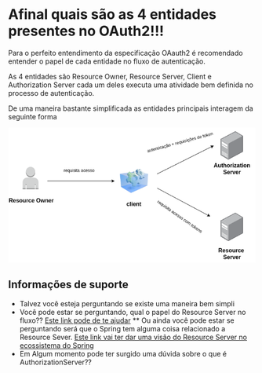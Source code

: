 # Afinal quais são as 4 entidades presentes no OAuth2!!!

Para o perfeito entendimento da especificação OAauth2 é recomendado entender o papel de
cada entidade no fluxo de autenticação.

As 4 entidades são Resource Owner, Resource Server, Client e Authorization Server cada um deles
executa uma atividade bem definida no processo de autenticação.

De uma maneira bastante simplificada as entidades principais interagem da seguinte forma


![oauth 2 basics](../images/oauth2.png "fluxo básico oauth2")


## Informações de suporte

* Talvez você esteja perguntando se existe uma maneira bem simpli
* Você pode estar se perguntando, qual o papel do Resource Server no fluxo?? [Este link pode de te ajudar](https://www.oauth.com/oauth2-servers/the-resource-server/)
  ** Ou ainda você pode estar se perguntando será que o Spring tem alguma coisa relacionado a Resource Sever. [Este link vai ter dar uma visão
  do Resource Server no ecossistema do Spring](https://docs.spring.io/autorepo/docs/spring-security-oauth2-boot/2.0.0.RC2/reference/html/boot-features-security-oauth2-resource-server.html)
* Em Algum momento pode ter surgido uma dúvida sobre o que é AuthorizationServer??   
  